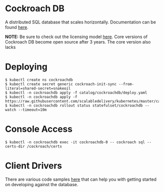 # Cockroach DB
A distributed SQL database that scales horizontally. Documentation can be found [here](https://www.cockroachlabs.com/docs/).

**NOTE:** Be sure to check out the licensing model [here](https://www.cockroachlabs.com/docs/stable/licensing-faqs.html). Core versions of Cockroach DB become open source after 3 years. The core version also lacks 


# Deploying
```text
$ kubectl create ns cockroachdb
$ kubectl create secret generic cockroach-init-sync --from-literal=shared-secret=snakeoil
$ kubectl -n cockroachdb apply -f catalog/cockroachdb/deploy.yaml
$ kubectl -n cockroachdb apply -f https://raw.githubusercontent.com/scalabledelivery/kubernetes/master/catalog/cockroachdb/deploy.yaml
$ kubectl -n cockroachdb rollout status statefulset/cockroachdb --watch --timeout=10m
```

# Console Access
```text
$ kubectl -n cockroachdb exec -it cockroachdb-0 -- cockroach sql --certs-dir /cockroach/certs
```

# Client Drivers
There are various code samples [here](https://www.cockroachlabs.com/docs/stable/hello-world-example-apps.html) that can help you with getting started on developing against the database.
